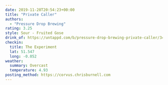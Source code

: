 ```yaml
---
date: 2019-11-28T20:54:23+00:00
title: "Private Caller"
authors:
  - "Pressure Drop Brewing"
rating: 3.25
style: Sour - Fruited Gose
drink_of: https://untappd.com/b/pressure-drop-brewing-private-caller/3498296
checkin:
  title: The Experiment
  lat: 51.547
  long: -0.052
weather:
  summary: Overcast
  temperature: 4.93
posting_method: https://corvus.chrisburnell.com
---
```

